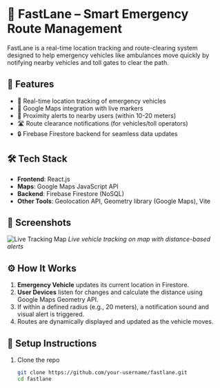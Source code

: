 # 🚨 FastLane – Smart Emergency Route Management

FastLane is a real-time location tracking and route-clearing system designed to help emergency vehicles like ambulances move quickly by notifying nearby vehicles and toll gates to clear the path.

## 🚀 Features

- 📍 Real-time location tracking of emergency vehicles
- 🧭 Google Maps integration with live markers
- 🔔 Proximity alerts to nearby users (within 10-20 meters)
- 🛣️ Route clearance notifications (for vehicles/toll operators)
- 🔒 Firebase Firestore backend for seamless data updates

## 🛠️ Tech Stack

- **Frontend**: React.js
- **Maps**: Google Maps JavaScript API
- **Backend**: Firebase Firestore (NoSQL)
- **Other Tools**: Geolocation API, Geometry library (Google Maps), Vite

## 📸 Screenshots

![Live Tracking Map](./assets/map-tracking.png)
*Live vehicle tracking on map with distance-based alerts*

## ⚙️ How It Works

1. **Emergency Vehicle** updates its current location in Firestore.
2. **User Devices** listen for changes and calculate the distance using Google Maps Geometry API.
3. If within a defined radius (e.g., 20 meters), a notification sound and visual alert is triggered.
4. Routes are dynamically displayed and updated as the vehicle moves.

## 🔧 Setup Instructions

1. Clone the repo
   ```bash
   git clone https://github.com/your-username/fastlane.git
   cd fastlane
